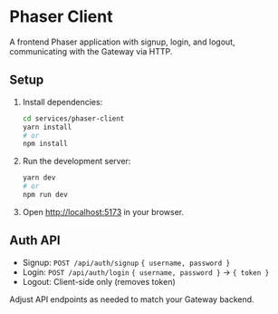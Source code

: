 # Phaser Client

A frontend Phaser application with signup, login, and logout, communicating with the Gateway via HTTP.

## Setup

1. Install dependencies:

   ```sh
   cd services/phaser-client
   yarn install
   # or
   npm install
   ```

2. Run the development server:

   ```sh
   yarn dev
   # or
   npm run dev
   ```

3. Open [http://localhost:5173](http://localhost:5173) in your browser.

## Auth API

- Signup: `POST /api/auth/signup` `{ username, password }`
- Login: `POST /api/auth/login` `{ username, password }` → `{ token }`
- Logout: Client-side only (removes token)

Adjust API endpoints as needed to match your Gateway backend.
